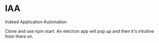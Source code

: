# IAA
Indeed Application Automation


Clone and use npm start.
An electron app will pop up and then it's intuitive from there on.
